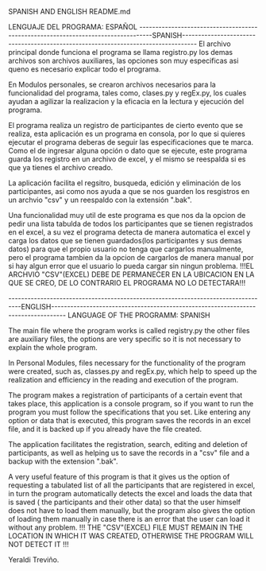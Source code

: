 SPANISH AND ENGLISH README.md

LENGUAJE DEL PROGRAMA: ESPAÑOL
----------------------------------------------------------------------------------SPANISH----------------------------------------------------------------------------------
El archivo principal donde funciona el programa se llama registro.py los demas archivos son archivos 
auxiliares, las opciones son muy especificas asi queno es necesario explicar todo el programa.

En Modulos personales, se crearon archivos necesarios para la funcionalidad del programa, tales como, clases.py
y regEx.py, los cuales ayudan a agilizar la realizacion y la eficacia en la lectura y ejecución del programa.

El programa realiza un registro de participantes de cierto evento que se realiza, esta aplicación es un programa
en consola, por lo que si quieres ejecutar el programa deberas de seguir las especificaciones que te marca. Como
el de ingresar alguna opción o dato que se ejecute, este programa guarda los registro en un archivo de excel, y 
el mismo se reespalda si es que ya tienes el archivo creado.

La aplicación facilita el regsitro, busqueda, edición y eliminación de los participantes, asi como nos ayuda a que
se nos guarden los resgistros en un archvio "csv" y un reespaldo con la extensión ".bak".

Una funcionalidad muy util de este programa es que nos da la opcion de pedir una lista tabulda de todos los 
participantes que se tienen registrados en el excel, a su vez el programa detecta de manera automatica el excel 
y carga los datos que se tienen guardados(los participantes y sus demas datos) para que el propio usuario no tenga
que cargarlos manualmente, pero el programa tambien da la opcion de cargarlos de manera manual por si hay algun error
que el usuario lo pueda cargar sin ningun problema. !!!EL ARCHVIO "CSV"(EXCEL) DEBE DE PERMANECER EN LA UBICACION EN 
LA QUE SE CREO, DE LO CONTRARIO EL PROGRAMA NO LO DETECTARA!!!



----------------------------------------------------------------------------------ENGLISH----------------------------------------------------------------------------------
LANGUAGE OF THE PROGRAMM: SPANISH

The main file where the program works is called registry.py the other files are auxiliary files, the options are very specific so it is not
necessary to explain the whole program.

In Personal Modules, files necessary for the functionality of the program were created, such as, classes.py and regEx.py, which help to speed up the
realization and efficiency in the reading and execution of the program.

The program makes a registration of participants of a certain event that takes place, this application is a console program, so if you want to run the
program you must follow the specifications that you set. Like entering any option or data that is executed, this program saves the records in an excel
file, and it is backed up if you already have the file created.

The application facilitates the registration, search, editing and deletion of participants, as well as helping us to save the records in a "csv" file and
a backup with the extension ".bak".

A very useful feature of this program is that it gives us the option of requesting a tabulated list of all the participants that are registered in excel, in 
turn the program automatically detects the excel and loads the data that is saved ( the participants and their other data) so that the user himself does not
have to load them manually, but the program also gives the option of loading them manually in case there is an error that the user can load it without any 
problem. !!! THE "CSV"(EXCEL) FILE MUST REMAIN IN THE LOCATION IN WHICH IT WAS CREATED, OTHERWISE THE PROGRAM WILL NOT DETECT IT !!!


Yeraldi Treviño.

